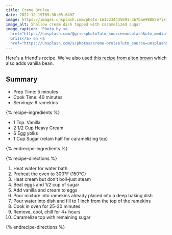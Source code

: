 ```yaml
---
title: Creme Brulee
date: 2022-12-19T05:36:05.649Z
image: https://images.unsplash.com/photo-1615234435691-3b7bae98085e?ixlib=rb-4.0.3&auto=format&fit=crop&w=2048&q=50
image_alt: Shallow cream dish topped with caramelized sugar
image_caption: 'Photo by <a
  href="https://unsplash.com/@grissphoto?utm_source=unsplash&utm_medium=referral&utm_content=creditCopyText">Max
  Griss</a> on <a
  href="https://unsplash.com/s/photos/creme-brulee?utm_source=unsplash&utm_medium=referral&utm_content=creditCopyText">Unsplash</a>   '
---
```

Here's a friend's recipe. We've also used [this recipe from alton brown](https://www.foodnetwork.com/recipes/alton-brown/creme-brulee-recipe-1916827) which also adds vanilla bean.

## Summary

* Prep Time: 5 minutes
* Cook Time: 40 minutes
* Servings: 6 ramekins

{% recipe-ingredients %}

* 1 Tsp. Vanilla
* 2 1/2 Cup Heavy Cream
* 6 Egg yolks
* 1 Cup Sugar (retain half for caramelizing top)

{% endrecipe-ingredients %}

{% recipe-directions %}

1. Heat water for water bath
1. Preheat the oven to 300°F (150°C)
1. Heat cream but don't boil–just steam
1. Beat eggs and 1/2 cup of sugar
1. Add vanilla and cream to eggs
1. Pour mixture into ramekins already placed into a deep baking dish
1. Pour water into dish and fill to 1 inch from the top of the ramekins
1. Cook in oven for 25-30 minutes
1. Remove, cool, chill for 4+ hours
1. Caramelize top with remaining sugar

{% endrecipe-directions %}
